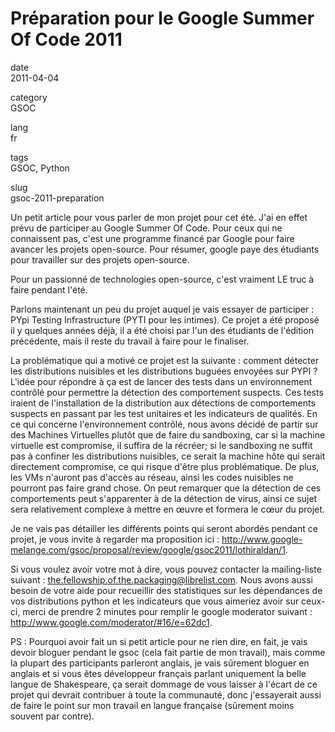 Préparation pour le Google Summer Of Code 2011
==============================================

date  
2011-04-04

category  
GSOC

lang  
fr

tags  
GSOC, Python

slug  
gsoc-2011-preparation

Un petit article pour vous parler de mon projet pour cet été. J'ai en effet prévu de participer au Google Summer Of Code. Pour ceux qui ne connaissent pas, c'est une programme financé par Google pour faire avancer les projets open-source. Pour résumer, google paye des étudiants pour travailler sur des projets open-source.

Pour un passionné de technologies open-source, c'est vraiment LE truc à faire pendant l'été.

Parlons maintenant un peu du projet auquel je vais essayer de participer : PYpi Testing Infrastructure (PYTI pour les intimes). Ce projet a été proposé il y quelques années déjà, il a été choisi par l'un des étudiants de l'édition précédente, mais il reste du travail à faire pour le finaliser.

La problématique qui a motivé ce projet est la suivante : comment détecter les distributions nuisibles et les distributions buguées envoyées sur PYPI ? L'idée pour répondre à ça est de lancer des tests dans un environnement contrôlé pour permettre la détection des comportement suspects. Ces tests iraient de l'installation de la distribution aux détections de comportements suspects en passant par les test unitaires et les indicateurs de qualités. En ce qui concerne l'environnement contrôlé, nous avons décidé de partir sur des Machines Virtuelles plutôt que de faire du sandboxing, car si la machine virtuelle est compromise, il suffira de la récréer; si le sandboxing ne suffit pas à confiner les distributions nuisibles, ce serait la machine hôte qui serait directement compromise, ce qui risque d'être plus problématique. De plus, les VMs n'auront pas d'accès au réseau, ainsi les codes nuisibles ne pourront pas faire grand chose. On peut remarquer que la détection de ces comportements peut s'apparenter à de la détection de virus, ainsi ce sujet sera relativement complexe à mettre en œuvre et formera le cœur du projet.

Je ne vais pas détailler les différents points qui seront abordés pendant ce projet, je vous invite à regarder ma proposition ici : <http://www.google-melange.com/gsoc/proposal/review/google/gsoc2011/lothiraldan/1>.

Si vous voulez avoir votre mot à dire, vous pouvez contacter la mailing-liste suivant : <the.fellowship.of.the.packaging@librelist.com>. Nous avons aussi besoin de votre aide pour recueillir des statistiques sur les dépendances de vos distributions python et les indicateurs que vous aimeriez avoir sur ceux-ci, merci de prendre 2 minutes pour remplir le google moderator suivant : <http://www.google.com/moderator/#16/e=62dc1>.

PS : Pourquoi avoir fait un si petit article pour ne rien dire, en fait, je vais devoir bloguer pendant le gsoc (cela fait partie de mon travail), mais comme la plupart des participants parleront anglais, je vais sûrement bloguer en anglais et si vous êtes développeur français parlant uniquement la belle langue de Shakespeare, ça serait dommage de vous laisser à l'écart de ce projet qui devrait contribuer à toute la communauté, donc j'essayerait aussi de faire le point sur mon travail en langue française (sûrement moins souvent par contre).
